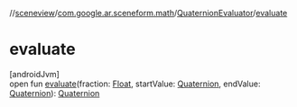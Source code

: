 //[sceneview](../../../index.md)/[com.google.ar.sceneform.math](../index.md)/[QuaternionEvaluator](index.md)/[evaluate](evaluate.md)

# evaluate

[androidJvm]\
open fun [evaluate](evaluate.md)(fraction: [Float](https://kotlinlang.org/api/latest/jvm/stdlib/kotlin/-float/index.html), startValue: [Quaternion](../-quaternion/index.md), endValue: [Quaternion](../-quaternion/index.md)): [Quaternion](../-quaternion/index.md)
